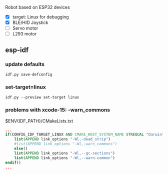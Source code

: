 Robot based on ESP32 devices
* [x] target: Linux for debugging
* [x] BLE/HID Joystick
* [ ] Servo motor
* [ ] L293 motor

## esp-idf

### update defaults
```shell
idf.py save-defconfig
```
### set-target=linux
```shell
idf.py --preview set-target linux
```
### problems with xcode-15: -warn_commons
$ENV{IDF_PATH}/CMakeLists.txt
```cmake
...
if(CONFIG_IDF_TARGET_LINUX AND CMAKE_HOST_SYSTEM_NAME STREQUAL "Darwin")
    list(APPEND link_options "-Wl,-dead_strip")
    #list(APPEND link_options "-Wl,-warn_commons")
    else()
    list(APPEND link_options "-Wl,--gc-sections")
    list(APPEND link_options "-Wl,--warn-common")
endif()
...
```